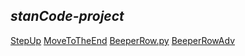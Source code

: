 ## *stanCode-project*
[StepUp](https://github.com/Christine711/stanCode-project/blob/main/stanCode-project/StepUp.py)
[MoveToTheEnd](https://github.com/Christine711/stanCode-project/blob/main/stanCode-project/MoveToTheEnd.py)
[BeeperRow.py](https://github.com/Christine711/stanCode-project/blob/main/stanCode-project/BeeperRow.py)
[BeeperRowAdv](https://github.com/Christine711/stanCode-project/blob/main/stanCode-project/BeeperRowAdv.py)
